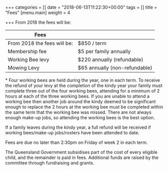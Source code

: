 +++
categories = []
date = "2018-06-13T11:22:30+00:00"
tags = []
title = "Fees"
[menu.main]
weight = 4

+++
From 2018 the fees will be:

| Fees |  |
|-----------------------------|-------------------------------|
| From 2018 the fees will be: | $850 / term |
| Membership fee | $5 per family annually |
| Working Bee levy | $220 annually (refundable) |
| Mowing Levy | $65 annually (non-refundable) |


\* Four working bees are held during the year, one in each term.  To receive the refund of your levy at the completion of the kindy year your family must complete three out of the four working bees, attending for a minimum of 2 hours at each of the three working bees.  If you are unable to attend a working bee then another job around the kindy deemed to be significant enough to replace the 2 hours at the working bee must be completed within the same term that the working bee was missed.  There are not always enough make-up jobs, so attending the working bees is the best option.

If a family leaves during the kindy year, a full refund will be received if working bees/make-up jobs/rosters have been attended to date.

Fees are due no later than 2:30pm on Friday of week 2 in each term.

The Queensland Government subsidises part of the cost of every eligible child, and the remainder is paid in fees.  Additional funds are raised by the committee through fundraising and grants.
